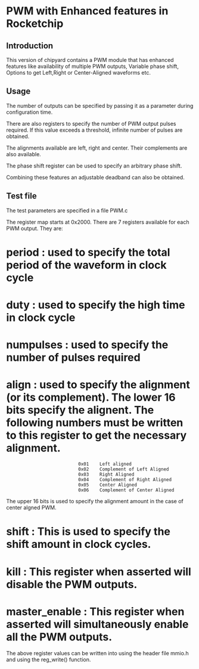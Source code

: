 # PWM with Enhanced features in Rocketchip

## Introduction

This version of chipyard contains a PWM module that has enhanced features like availability of multiple PWM outputs, Variable phase shift, Options to get Left,Right or Center-Aligned waveforms etc.

## Usage

The number of outputs can be specified by passing it as a parameter during configuration time.

There are also registers to specify the number of PWM output pulses required. If this value exceeds a threshold, infinite number of pulses are obtained. 

The alignments available are left, right and center. Their complements are also available.

The phase shift register can be used to specify an arbitrary phase shift. 

Combining these features an adjustable deadband can also be obtained.


## Test file

The test parameters are specified in a file PWM.c

The register map starts at 0x2000. There are 7 registers available for each PWM output. They are:

# period : used to specify the total period of the waveform in clock cycle
# duty  : used to specify the high time in clock cycle
# numpulses : used to specify the number of pulses required
# align : used to specify the alignment (or its complement). The lower  16 bits specify the alignent. The following numbers must be written to this register to get the necessary alignment.

                               0x01    Left aligned
                               0x02    Complement of Left Aligned
                               0x03    Right Aligned
                               0x04    Complement of Right Aligned
                               0x05    Center Aligned
                               0x06    Complement of Center Aligned
                            
  The upper 16 bits is used to specify the alignment amount in the case of center algned PWM.
  
  # shift : This is used to specify the shift amount in clock cycles.
  # kill : This register when asserted will disable the PWM outputs.
  # master_enable : This register when asserted will simultaneously enable all the PWM outputs.
  
  
  The above register values can be written into using the header file mmio.h and using the reg_write() function.
                            
                            
                            
